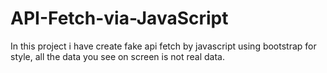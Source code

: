 # API-Fetch-via-JavaScript

In this project i have create fake api fetch by javascript using bootstrap for style, all the data you see on screen is not real data.
